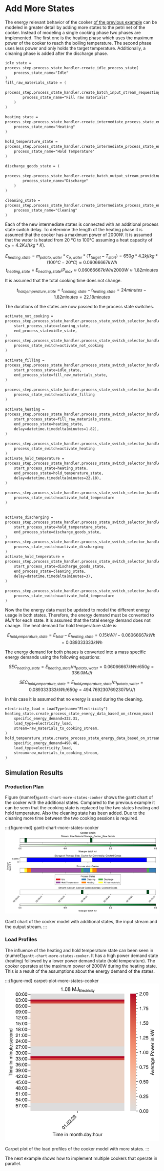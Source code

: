 # Add More States

The energy relevant behavior of the cooker [of the previous example](1_single_cooker_process_chain.md) can be modeled in greater detail by adding more states to the petri net of the cooker. Instead of modeling a single cooking phase two phases are implemented. The first one is the heating phase which uses the maximum power of the cooker to reach the boiling temperature. The second phase uses less power and only holds the target temperature. Additionally, a cleaning phase is added after the discharge phase. 

```
idle_state = process_step.process_state_handler.create_idle_process_state(
    process_state_name="Idle"
)
fill_raw_materials_state = (
    process_step.process_state_handler.create_batch_input_stream_requesting_state(
        process_state_name="Fill raw materials"
    )
)

heating_state = process_step.process_state_handler.create_intermediate_process_state_energy_based_on_stream_mass(
    process_state_name="Heating"
)

hold_temperature_state = process_step.process_state_handler.create_intermediate_process_state_energy_based_on_stream_mass(
    process_state_name="Hold Temperature"
)

discharge_goods_state = (
    process_step.process_state_handler.create_batch_output_stream_providing_state(
        process_state_name="Discharge"
    )
)

cleaning_state = process_step.process_state_handler.create_intermediate_process_state_energy_based_on_stream_mass(
    process_state_name="Cleaning"
)
```
Each of the new intermediate states is connected with an additional process state switch delay. To determine the length of the heating phase it is assumed that the cooker has a maximum power of $2000 W$. It is assumed that the water is heated from 20 °C to 100°C assuming a heat capacity of $c_P=4.2 KJ/(kg*K)$.

$$
E_{heating, state} = m_{potato,water}*c_{p,water}*(T_{target}-T_{start})
=650 g *4.2kj/kg *(100°C-20°C)≈0.06066667kWh
$$
$$
t_{heating,state}=E_{heating, state}/P_{max}≈0.06066667kWh/2000W≈1.82 minutes
$$

It is assumed that the total cooking time does not change.

$$
t_{hold_temperature,state}=t_{cooking, state}-t_{heating, state}=24 minutes -1.82 minutes= 22.18 minutes
$$

The durations of the states are now passed to the process state switches.

```
activate_not_cooking = process_step.process_state_handler.process_state_switch_selector_handler.process_state_switch_handler.create_process_state_switch_at_next_discrete_event(
    start_process_state=cleaning_state,
    end_process_state=idle_state,
)
process_step.process_state_handler.process_state_switch_selector_handler.create_single_choice_selector(
    process_state_switch=activate_not_cooking
)

activate_filling = process_step.process_state_handler.process_state_switch_selector_handler.process_state_switch_handler.create_process_state_switch_at_input_stream(
    start_process_state=idle_state,
    end_process_state=fill_raw_materials_state,
)

process_step.process_state_handler.process_state_switch_selector_handler.create_single_choice_selector(
    process_state_switch=activate_filling
)

activate_heating = process_step.process_state_handler.process_state_switch_selector_handler.process_state_switch_handler.create_process_state_switch_delay(
    start_process_state=fill_raw_materials_state,
    end_process_state=heating_state,
    delay=datetime.timedelta(minutes=1.82),
)

process_step.process_state_handler.process_state_switch_selector_handler.create_single_choice_selector(
    process_state_switch=activate_heating
)
activate_hold_temperature = process_step.process_state_handler.process_state_switch_selector_handler.process_state_switch_handler.create_process_state_switch_delay(
    start_process_state=heating_state,
    end_process_state=hold_temperature_state,
    delay=datetime.timedelta(minutes=22.18),
)

process_step.process_state_handler.process_state_switch_selector_handler.create_single_choice_selector(
    process_state_switch=activate_hold_temperature
)


activate_discharging = process_step.process_state_handler.process_state_switch_selector_handler.process_state_switch_handler.create_process_state_switch_at_output_stream(
    start_process_state=hold_temperature_state,
    end_process_state=discharge_goods_state,
)
process_step.process_state_handler.process_state_switch_selector_handler.create_single_choice_selector(
    process_state_switch=activate_discharging
)
activate_hold_temperature = process_step.process_state_handler.process_state_switch_selector_handler.process_state_switch_handler.create_process_state_switch_delay(
    start_process_state=discharge_goods_state,
    end_process_state=cleaning_state,
    delay=datetime.timedelta(minutes=3),
)

process_step.process_state_handler.process_state_switch_selector_handler.create_single_choice_selector(
    process_state_switch=activate_hold_temperature
)
```

Now the the energy data must be updated to model the different energy usage in both states. Therefore, the energy demand must be converted to $MJ/t$ for each state. It is assumed that the total energy demand does not change. The heat demand for hold temperature state is:

$$
E_{hold_temperature, state} = E_{total}-E_{heating, state}= 0.15 kWH -0.06066667kWh= 0.089333333kWh
$$

The energy demand for both phases is converted into a mass specific energy demands using the following equations:

$$
SEC_{heating, state}=E_{heating, state}/m_{potato,water}=0.06066667kWh/650 g=336.0 MJ/t
$$

$$
SEC_{hold_temperature, state}=E_{hold_temperature, state}/m_{potato,water}=0.089333333kWh/650 g=494.7692307692307 MJ/t
$$

In this case it is assumed that no energy is used during the cleaning.

```
electricity_load = LoadType(name="Electricity")
heating_state.create_process_state_energy_data_based_on_stream_mass(
    specific_energy_demand=332.31,
    load_type=electricity_load,
    stream=raw_materials_to_cooking_stream,
)
hold_temperature_state.create_process_state_energy_data_based_on_stream_mass(
    specific_energy_demand=498.46,
    load_type=electricity_load,
    stream=raw_materials_to_cooking_stream,
)
```
## Simulation Results


### Production Plan
Figure {numref}`gantt-chart-more-states-cooker` shows the gantt chart of the cooker with the additional states. Compared to the previous example
it can be seen that the cooking state is replaced by the two states heating and hold temperature. Also the cleaning state has been added. Due to the cleaning more time between the two cooking sessions is required.


:::{figure-md} gantt-chart-more-states-cooker
<img src="./figures/2_tutorial/gantt_chart_cooker_more_states.png" >

Gantt chart of the cooker model with additional states, the input stream and the output stream.
:::

### Load Profiles

The influence of the heating and hold temperature state can been seen in {numref}`gantt-chart-more-states-cooker`. It has a high power demand state (heating) followed by a lower power demand state (hold temperature). The cooker operates at the maximum power of 2000W during the heating state. This is a result of the assumptions about the energy demand of the states.

:::{figure-md} carpet-plot-more-states-cooker
<img src="./figures/2_tutorial/carpet_plot_cooker_more_states.png" >

Carpet plot of the load profiles of the cooker model with more states.
:::
 
The next example shows how to implement multiple cookers that operate in parallel.
